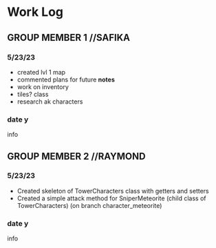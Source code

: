 # Work Log

## GROUP MEMBER 1 //SAFIKA

### 5/23/23

- created lvl 1 map
- commented plans for future
**notes**
- work on inventory
- tiles? class
- research ak characters

### date y

info


## GROUP MEMBER 2 //RAYMOND

### 5/23/23

- Created skeleton of TowerCharacters class with getters and setters
- Created a simple attack method for SniperMeteorite (child class of TowerCharacters) (on branch character_meteorite)

### date y

info
